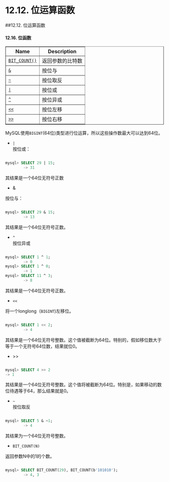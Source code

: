 # 12.12. 位运算函数

##12.12. 位运算函数
#### 12.16. 位函数
<table summary="Bitwise Functions" border="1"><colgroup><col class="name"><col class="description"></colgroup><thead><tr><th scope="col">Name</th><th scope="col">Description</th></tr></thead><tbody><tr><td scope="row"><a class="link" href=#function_bit-count"><code class="literal">BIT_COUNT()</code></a></td><td>返回参数的比特数</td></tr><tr><td scope="row"><a class="link" href="#operator_bitwise-and"><code class="literal">&amp;</code></a></td><td>按位与</td></tr><tr><td scope="row"><a class="link" href="#operator_bitwise-invert"><code class="literal">~</code></a></td><td>按位取反</td></tr><tr><td scope="row"><a class="link" href=#operator_bitwise-or"><code class="literal">|</code></a></td><td>按位或</td></tr><tr><td scope="row"><a class="link" href="#operator_bitwise-xor"><code class="literal">^</code></a></td><td>按位异或</td></tr><tr><td scope="row"><a class="link" href="#operator_left-shift"><code class="literal">&lt;&lt;</code></a></td><td>按位左移</td></tr><tr><td scope="row"><a class="link" href="#operator_right-shift"><code class="literal">&gt;&gt;</code></a></td><td>按位右移</td></tr></tbody></table>

MySQL使用`BIGINT`(64位)类型进行位运算，所以这些操作数最大可以达到64位。

* <a name="operator_bitwise-or">`|`</a>  
按位或：

```sql

mysql> SELECT 29 | 15;
        -> 31

```  

其结果是一个64位无符号正数

* <a name="operator_bitwise-and">&</a>
 
按位与：

```sql

mysql> SELECT 29 & 15;
        -> 13

```

其结果是一个64位无符号正数。

* <a name="operator_bitwise-xor">`^`</a>  
按位异或

```sql

mysql> SELECT 1 ^ 1;
        -> 0
mysql> SELECT 1 ^ 0;
        -> 1
mysql> SELECT 11 ^ 3;
        -> 8

```

其结果是一个64位无符号正数。

* <a name="operator_left-shift">`<<`</a>

将一个longlong（`BIGINT`)左移位。
  
```sql

mysql> SELECT 1 << 2;
        -> 4

```

其结果是一个64位无符号整数。这个值被截断为64位。特别的，假如移位数大于等于一个无符号64位数，结果就位0。

* <a name="operator_right-shift">>></a>

```sql 

mysql> SELECT 4 >> 2
-> 1

```

其结果是一个64位无符号整数。这个值将被截断为64位。特别是，如果移动的数位待遇等于64，那么结果就是0。

* <a name="operator_bitwise-invert">`~`</a>  
按位取反

```sql

mysql> SELECT 5 & ~1;
        -> 4

```  

其结果为一个64位无符号整数。

* <a name="function_bit-count">`BIT_COUNT(N)`</a>  

返回参数N中的1的个数。

```sql

mysql> SELECT BIT_COUNT(29), BIT_COUNT(b'101010');
        -> 4, 3

```